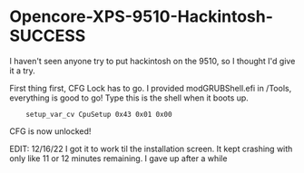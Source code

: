 # Opencore-XPS-9510-Hackintosh-SUCCESS

I haven't seen anyone try to put hackintosh on the 9510, so I thought I'd give it a try.

First thing first, CFG Lock has to go. I provided modGRUBShell.efi in /Tools, everything is good to go!
Type this is the shell when it boots up.

        setup_var_cv CpuSetup 0x43 0x01 0x00
CFG is now unlocked!

EDIT: 12/16/22
I got it to work til the installation screen. It kept crashing with only like 11 or 12 minutes remaining.
I gave up after a while

